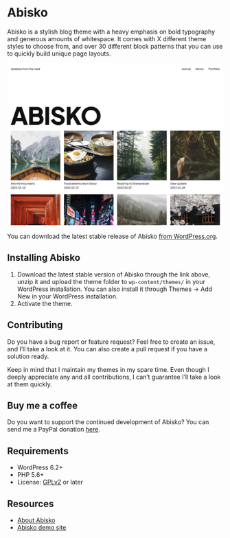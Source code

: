 # Abisko

Abisko is a stylish blog theme with a heavy emphasis on bold typography and generous amounts of whitespace. It comes with X different theme styles to choose from, and over 30 different block patterns that you can use to quickly build unique page layouts.

![Abisko](https://github.com/andersnoren/abisko/blob/main/screenshot.jpg)

You can download the latest stable release of Abisko [from WordPress.org](https://wordpress.org/themes/abisko/).

## Installing Abisko
1. Download the latest stable version of Abisko through the link above, unzip it and upload the theme folder to `wp-content/themes/` in your WordPress installation. You can also install it through Themes → Add New in your WordPress installation.
2. Activate the theme.

## Contributing
Do you have a bug report or feature request? Feel free to create an issue, and I’ll take a look at it. You can also create a pull request if you have a solution ready. 

Keep in mind that I maintain my themes in my spare time. Even though I deeply appreciate any and all contributions, I can’t guarantee I’ll take a look at them quickly.

## Buy me a coffee
Do you want to support the continued development of Abisko? You can send me a PayPal donation [here](https://www.paypal.com/cgi-bin/webscr?cmd=_donations&business=anders%40andersnoren%2ese&lc=US&item_name=Free%20WordPress%20Themes%20from%20Anders%20Noren&currency_code=USD&bn=PP%2dDonationsBF%3abtn_donateCC_LG%2egif%3aNonHosted).

## Requirements
- WordPress 6.2+
- PHP 5.6+
- License: [GPLv2](https://www.gnu.org/licenses/gpl-2.0.html) or later

## Resources
- [About Abisko](https://andersnoren.se/teman/abisko-wordpress-theme/)
- [Abisko demo site](https://andersnoren.se/themes/abisko/)
